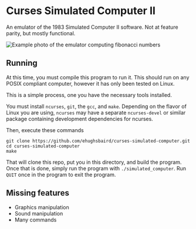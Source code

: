 # Curses Simulated Computer II

An emulator of the 1983 Simulated Computer II software.
Not at feature parity, but mostly functional.

![Example photo of the emulator computing fibonacci numbers](https://user-images.githubusercontent.com/44244083/213610394-5988f007-7b62-4400-b889-f2fbb864826a.png)


## Running

At this time, you must compile this program to run it.
This should run on any POSIX compliant computer, however it has only been tested on Linux.

This is a simple process, one you have the necessary tools installed.

You must install `ncurses`, `git`, the `gcc`, and `make`.
Depending on the flavor of Linux you are using, `ncurses` may have a separate `ncurses-devel` or similar package containing development dependencies for ncurses.

Then, execute these commands

```
git clone https://github.com/ehughsbaird/curses-simulated-computer.git
cd curses-simulated-computer
make
```

That will clone this repo, put you in this directory, and build the program.
Once that is done, simply run the program with `./simulated_computer`. Run `QUIT` once in the program to exit the program.

## Missing features

- Graphics manipulation
- Sound manipulation
- Many commands
